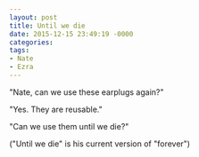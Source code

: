 ```yaml
---
layout: post
title: Until we die
date: 2015-12-15 23:49:19 -0000
categories:
tags:
- Nate
- Ezra
---
```

"Nate, can we use these earplugs again?"

"Yes. They are reusable."

"Can we use them until we die?"

("Until we die" is his current version of "forever")
